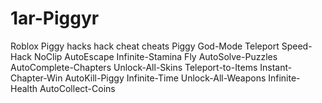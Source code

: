 # 1ar-Piggyr
Roblox Piggy hacks hack cheat cheats Piggy God-Mode Teleport Speed-Hack NoClip AutoEscape Infinite-Stamina Fly AutoSolve-Puzzles AutoComplete-Chapters Unlock-All-Skins Teleport-to-Items Instant-Chapter-Win AutoKill-Piggy Infinite-Time Unlock-All-Weapons Infinite-Health AutoCollect-Coins
